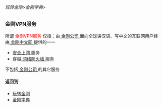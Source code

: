 ###### 玩转金刚>金刚字典>

### 金刚VPN服务
所谓<font color="Red"> 金刚VPN服务 </font>仅指：由[ 金刚公司 ](https://github.com/a2zitpro/web/blob/master/a2zitpro.md)面向全球讲汉语、写中文的互联网用户经由[ 金刚中文网 ](https://github.com/a2zitpro/web/blob/master/kksitecn.md)提供的一一
- [ 安全上网 ](https://github.com/a2zitpro/web/blob/master/valueofkkproducts&services.md)服务
- 穿越[ 网络防火墙 ](https://github.com/a2zitpro/web/blob/master/firewall.md)服务

不包括[ 金刚公司 ](https://github.com/a2zitpro/web/blob/master/a2zitpro.md)的其它服务

#### 返回到
- [玩转金刚](https://github.com/a2zitpro/web/blob/master/LadderFree/A.md)
- [金刚字典](https://github.com/a2zitpro/web/blob/master/LadderFree/kkDictionary/KKDictionary.md)

